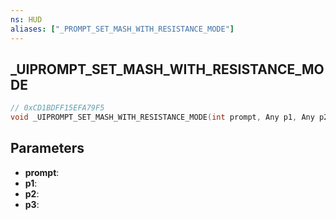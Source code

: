 ```yaml
---
ns: HUD
aliases: ["_PROMPT_SET_MASH_WITH_RESISTANCE_MODE"]
---
```

## _UIPROMPT_SET_MASH_WITH_RESISTANCE_MODE

```c
// 0xCD1BDFF15EFA79F5
void _UIPROMPT_SET_MASH_WITH_RESISTANCE_MODE(int prompt, Any p1, Any p2, Any p3);
```

## Parameters
* **prompt**:
* **p1**:
* **p2**:
* **p3**:
